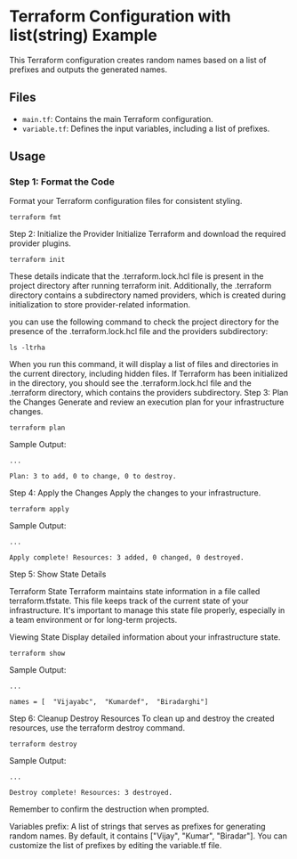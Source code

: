 # Terraform Configuration with list(string) Example

This Terraform configuration creates random names based on a list of prefixes and outputs the generated names. 

## Files

- `main.tf`: Contains the main Terraform configuration.
- `variable.tf`: Defines the input variables, including a list of prefixes.

## Usage

### Step 1: Format the Code

Format your Terraform configuration files for consistent styling.


```
terraform fmt
```


Step 2: Initialize the Provider
Initialize Terraform and download the required provider plugins.

```
terraform init
```
These details indicate that the .terraform.lock.hcl file is present in the project directory after running terraform init. Additionally, the .terraform directory contains a subdirectory named providers, which is created during initialization to store provider-related information.

you can use the following command to check the project directory for the presence of the .terraform.lock.hcl file and the providers subdirectory:

```
ls -ltrha
```
When you run this command, it will display a list of files and directories in the current directory, including hidden files. If Terraform has been initialized in the directory, you should see the .terraform.lock.hcl file and the .terraform directory, which contains the providers subdirectory.
Step 3: Plan the Changes
Generate and review an execution plan for your infrastructure changes.

```
terraform plan
```
Sample Output:

```
...

Plan: 3 to add, 0 to change, 0 to destroy.
```
Step 4: Apply the Changes
Apply the changes to your infrastructure.

```
terraform apply
```
Sample Output:

```
...

Apply complete! Resources: 3 added, 0 changed, 0 destroyed.
```
Step 5: Show State Details

Terraform State
Terraform maintains state information in a file called terraform.tfstate. This file keeps track of the current state of your infrastructure. It's important to manage this state file properly, especially in a team environment or for long-term projects.

Viewing State
Display detailed information about your infrastructure state.

```
terraform show
```
Sample Output:


```
...

names = [  "Vijayabc",  "Kumardef",  "Biradarghi"]
```
Step 6: Cleanup
Destroy Resources
To clean up and destroy the created resources, use the terraform destroy command.

```
terraform destroy
```
Sample Output:

```
...

Destroy complete! Resources: 3 destroyed.
```

Remember to confirm the destruction when prompted.

Variables
prefix: A list of strings that serves as prefixes for generating random names. By default, it contains ["Vijay", "Kumar", "Biradar"].
You can customize the list of prefixes by editing the variable.tf file.
